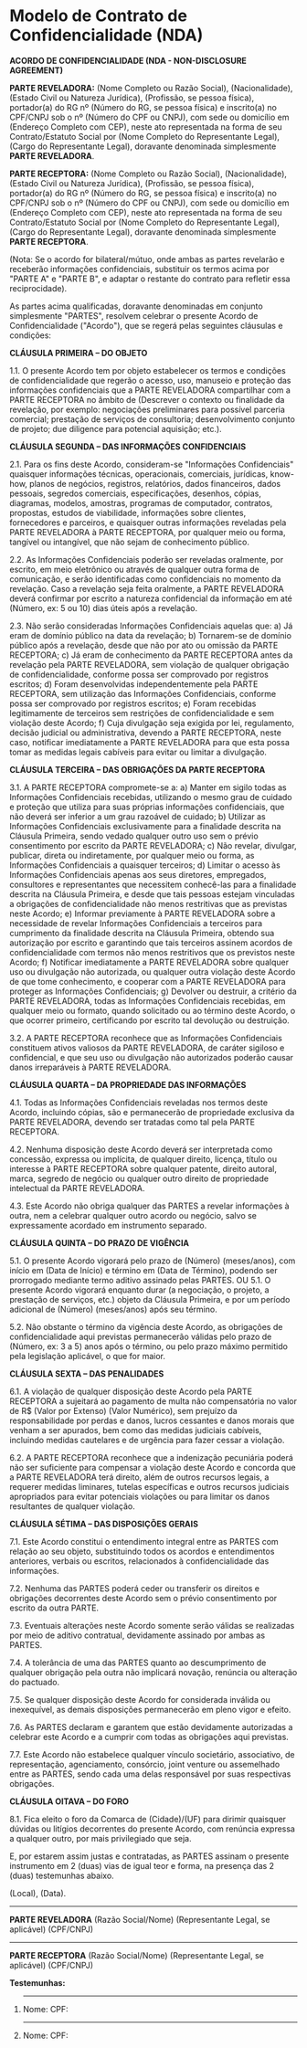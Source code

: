 # Modelo de Contrato de Confidencialidade (NDA)

**ACORDO DE CONFIDENCIALIDADE (NDA - NON-DISCLOSURE AGREEMENT)**

**PARTE REVELADORA:** (Nome Completo ou Razão Social), (Nacionalidade), (Estado Civil ou Natureza Jurídica), (Profissão, se pessoa física), portador(a) do RG nº (Número do RG, se pessoa física) e inscrito(a) no CPF/CNPJ sob o nº (Número do CPF ou CNPJ), com sede ou domicílio em (Endereço Completo com CEP), neste ato representada na forma de seu Contrato/Estatuto Social por (Nome Completo do Representante Legal), (Cargo do Representante Legal), doravante denominada simplesmente **PARTE REVELADORA**.

**PARTE RECEPTORA:** (Nome Completo ou Razão Social), (Nacionalidade), (Estado Civil ou Natureza Jurídica), (Profissão, se pessoa física), portador(a) do RG nº (Número do RG, se pessoa física) e inscrito(a) no CPF/CNPJ sob o nº (Número do CPF ou CNPJ), com sede ou domicílio em (Endereço Completo com CEP), neste ato representada na forma de seu Contrato/Estatuto Social por (Nome Completo do Representante Legal), (Cargo do Representante Legal), doravante denominada simplesmente **PARTE RECEPTORA**.

(Nota: Se o acordo for bilateral/mútuo, onde ambas as partes revelarão e receberão informações confidenciais, substituir os termos acima por "PARTE A" e "PARTE B", e adaptar o restante do contrato para refletir essa reciprocidade).

As partes acima qualificadas, doravante denominadas em conjunto simplesmente "PARTES", resolvem celebrar o presente Acordo de Confidencialidade ("Acordo"), que se regerá pelas seguintes cláusulas e condições:

**CLÁUSULA PRIMEIRA – DO OBJETO**

1.1. O presente Acordo tem por objeto estabelecer os termos e condições de confidencialidade que regerão o acesso, uso, manuseio e proteção das informações confidenciais que a PARTE REVELADORA compartilhar com a PARTE RECEPTORA no âmbito de (Descrever o contexto ou finalidade da revelação, por exemplo: negociações preliminares para possível parceria comercial; prestação de serviços de consultoria; desenvolvimento conjunto de projeto; due diligence para potencial aquisição; etc.).

**CLÁUSULA SEGUNDA – DAS INFORMAÇÕES CONFIDENCIAIS**

2.1. Para os fins deste Acordo, consideram-se "Informações Confidenciais" quaisquer informações técnicas, operacionais, comerciais, jurídicas, know-how, planos de negócios, registros, relatórios, dados financeiros, dados pessoais, segredos comerciais, especificações, desenhos, cópias, diagramas, modelos, amostras, programas de computador, contratos, propostas, estudos de viabilidade, informações sobre clientes, fornecedores e parceiros, e quaisquer outras informações reveladas pela PARTE REVELADORA à PARTE RECEPTORA, por qualquer meio ou forma, tangível ou intangível, que não sejam de conhecimento público.

2.2. As Informações Confidenciais poderão ser reveladas oralmente, por escrito, em meio eletrônico ou através de qualquer outra forma de comunicação, e serão identificadas como confidenciais no momento da revelação. Caso a revelação seja feita oralmente, a PARTE REVELADORA deverá confirmar por escrito a natureza confidencial da informação em até (Número, ex: 5 ou 10) dias úteis após a revelação.

2.3. Não serão consideradas Informações Confidenciais aquelas que:
    a) Já eram de domínio público na data da revelação;
    b) Tornarem-se de domínio público após a revelação, desde que não por ato ou omissão da PARTE RECEPTORA;
    c) Já eram de conhecimento da PARTE RECEPTORA antes da revelação pela PARTE REVELADORA, sem violação de qualquer obrigação de confidencialidade, conforme possa ser comprovado por registros escritos;
    d) Foram desenvolvidas independentemente pela PARTE RECEPTORA, sem utilização das Informações Confidenciais, conforme possa ser comprovado por registros escritos;
    e) Foram recebidas legitimamente de terceiros sem restrições de confidencialidade e sem violação deste Acordo;
    f) Cuja divulgação seja exigida por lei, regulamento, decisão judicial ou administrativa, devendo a PARTE RECEPTORA, neste caso, notificar imediatamente a PARTE REVELADORA para que esta possa tomar as medidas legais cabíveis para evitar ou limitar a divulgação.

**CLÁUSULA TERCEIRA – DAS OBRIGAÇÕES DA PARTE RECEPTORA**

3.1. A PARTE RECEPTORA compromete-se a:
    a) Manter em sigilo todas as Informações Confidenciais recebidas, utilizando o mesmo grau de cuidado e proteção que utiliza para suas próprias informações confidenciais, que não deverá ser inferior a um grau razoável de cuidado;
    b) Utilizar as Informações Confidenciais exclusivamente para a finalidade descrita na Cláusula Primeira, sendo vedado qualquer outro uso sem o prévio consentimento por escrito da PARTE REVELADORA;
    c) Não revelar, divulgar, publicar, direta ou indiretamente, por qualquer meio ou forma, as Informações Confidenciais a quaisquer terceiros;
    d) Limitar o acesso às Informações Confidenciais apenas aos seus diretores, empregados, consultores e representantes que necessitem conhecê-las para a finalidade descrita na Cláusula Primeira, e desde que tais pessoas estejam vinculadas a obrigações de confidencialidade não menos restritivas que as previstas neste Acordo;
    e) Informar previamente à PARTE REVELADORA sobre a necessidade de revelar Informações Confidenciais a terceiros para cumprimento da finalidade descrita na Cláusula Primeira, obtendo sua autorização por escrito e garantindo que tais terceiros assinem acordos de confidencialidade com termos não menos restritivos que os previstos neste Acordo;
    f) Notificar imediatamente a PARTE REVELADORA sobre qualquer uso ou divulgação não autorizada, ou qualquer outra violação deste Acordo de que tome conhecimento, e cooperar com a PARTE REVELADORA para proteger as Informações Confidenciais;
    g) Devolver ou destruir, a critério da PARTE REVELADORA, todas as Informações Confidenciais recebidas, em qualquer meio ou formato, quando solicitado ou ao término deste Acordo, o que ocorrer primeiro, certificando por escrito tal devolução ou destruição.

3.2. A PARTE RECEPTORA reconhece que as Informações Confidenciais constituem ativos valiosos da PARTE REVELADORA, de caráter sigiloso e confidencial, e que seu uso ou divulgação não autorizados poderão causar danos irreparáveis à PARTE REVELADORA.

**CLÁUSULA QUARTA – DA PROPRIEDADE DAS INFORMAÇÕES**

4.1. Todas as Informações Confidenciais reveladas nos termos deste Acordo, incluindo cópias, são e permanecerão de propriedade exclusiva da PARTE REVELADORA, devendo ser tratadas como tal pela PARTE RECEPTORA.

4.2. Nenhuma disposição deste Acordo deverá ser interpretada como concessão, expressa ou implícita, de qualquer direito, licença, título ou interesse à PARTE RECEPTORA sobre qualquer patente, direito autoral, marca, segredo de negócio ou qualquer outro direito de propriedade intelectual da PARTE REVELADORA.

4.3. Este Acordo não obriga qualquer das PARTES a revelar informações à outra, nem a celebrar qualquer outro acordo ou negócio, salvo se expressamente acordado em instrumento separado.

**CLÁUSULA QUINTA – DO PRAZO DE VIGÊNCIA**

5.1. O presente Acordo vigorará pelo prazo de (Número) (meses/anos), com início em (Data de Início) e término em (Data de Término), podendo ser prorrogado mediante termo aditivo assinado pelas PARTES.
    OU
5.1. O presente Acordo vigorará enquanto durar (a negociação, o projeto, a prestação de serviços, etc.) objeto da Cláusula Primeira, e por um período adicional de (Número) (meses/anos) após seu término.

5.2. Não obstante o término da vigência deste Acordo, as obrigações de confidencialidade aqui previstas permanecerão válidas pelo prazo de (Número, ex: 3 a 5) anos após o término, ou pelo prazo máximo permitido pela legislação aplicável, o que for maior.

**CLÁUSULA SEXTA – DAS PENALIDADES**

6.1. A violação de qualquer disposição deste Acordo pela PARTE RECEPTORA a sujeitará ao pagamento de multa não compensatória no valor de R$ (Valor por Extenso) (Valor Numérico), sem prejuízo da responsabilidade por perdas e danos, lucros cessantes e danos morais que venham a ser apurados, bem como das medidas judiciais cabíveis, incluindo medidas cautelares e de urgência para fazer cessar a violação.

6.2. A PARTE RECEPTORA reconhece que a indenização pecuniária poderá não ser suficiente para compensar a violação deste Acordo e concorda que a PARTE REVELADORA terá direito, além de outros recursos legais, a requerer medidas liminares, tutelas específicas e outros recursos judiciais apropriados para evitar potenciais violações ou para limitar os danos resultantes de qualquer violação.

**CLÁUSULA SÉTIMA – DAS DISPOSIÇÕES GERAIS**

7.1. Este Acordo constitui o entendimento integral entre as PARTES com relação ao seu objeto, substituindo todos os acordos e entendimentos anteriores, verbais ou escritos, relacionados à confidencialidade das informações.

7.2. Nenhuma das PARTES poderá ceder ou transferir os direitos e obrigações decorrentes deste Acordo sem o prévio consentimento por escrito da outra PARTE.

7.3. Eventuais alterações neste Acordo somente serão válidas se realizadas por meio de aditivo contratual, devidamente assinado por ambas as PARTES.

7.4. A tolerância de uma das PARTES quanto ao descumprimento de qualquer obrigação pela outra não implicará novação, renúncia ou alteração do pactuado.

7.5. Se qualquer disposição deste Acordo for considerada inválida ou inexequível, as demais disposições permanecerão em pleno vigor e efeito.

7.6. As PARTES declaram e garantem que estão devidamente autorizadas a celebrar este Acordo e a cumprir com todas as obrigações aqui previstas.

7.7. Este Acordo não estabelece qualquer vínculo societário, associativo, de representação, agenciamento, consórcio, joint venture ou assemelhado entre as PARTES, sendo cada uma delas responsável por suas respectivas obrigações.

**CLÁUSULA OITAVA – DO FORO**

8.1. Fica eleito o foro da Comarca de (Cidade)/(UF) para dirimir quaisquer dúvidas ou litígios decorrentes do presente Acordo, com renúncia expressa a qualquer outro, por mais privilegiado que seja.

E, por estarem assim justas e contratadas, as PARTES assinam o presente instrumento em 2 (duas) vias de igual teor e forma, na presença das 2 (duas) testemunhas abaixo.

(Local), (Data).


___________________________________________
**PARTE REVELADORA**
(Razão Social/Nome)
(Representante Legal, se aplicável)
(CPF/CNPJ)


___________________________________________
**PARTE RECEPTORA**
(Razão Social/Nome)
(Representante Legal, se aplicável)
(CPF/CNPJ)


**Testemunhas:**

1. ________________________________________
   Nome:
   CPF:

2. ________________________________________
   Nome:
   CPF:
